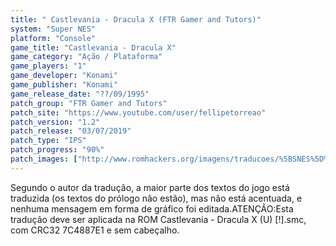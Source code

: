 ```yaml
---
title: " Castlevania - Dracula X (FTR Gamer and Tutors)"
system: "Super NES"
platform: "Console"
game_title: "Castlevania - Dracula X"
game_category: "Ação / Plataforma"
game_players: "1"
game_developer: "Konami"
game_publisher: "Konami"
game_release_date: "??/09/1995"
patch_group: "FTR Gamer and Tutors"
patch_site: "https://www.youtube.com/user/fellipetorreao"
patch_version: "1.2"
patch_release: "03/07/2019"
patch_type: "IPS"
patch_progress: "90%"
patch_images: ["http://www.romhackers.org/imagens/traducoes/%5BSNES%5D%20Castlevania%20-%20Dracula%20X%20-%20FTR%20Gamer%20-%201.png","http://www.romhackers.org/imagens/traducoes/%5BSNES%5D%20Castlevania%20-%20Dracula%20X%20-%20FTR%20Gamer%20-%202.png","http://www.romhackers.org/imagens/traducoes/%5BSNES%5D%20Castlevania%20-%20Dracula%20X%20-%20FTR%20Gamer%20-%203.png"]
---
```

Segundo o autor da tradução, a maior parte dos textos do jogo está traduzida (os textos do prólogo não estão), mas não está acentuada, e nenhuma mensagem em forma de gráfico foi editada.ATENÇÃO:Esta tradução deve ser aplicada na ROM Castlevania - Dracula X (U) [!].smc, com CRC32 7C4887E1 e sem cabeçalho.